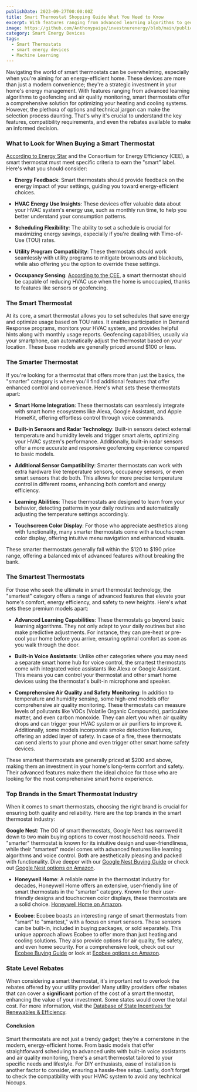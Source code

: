 ```yaml
---
publishDate: 2023-09-27T00:00:00Z
title: Smart Thermostat Shopping Guide What You Need to Know
excerpt: With features ranging from advanced learning algorithms to geofencing and air quality monitoring, smart thermostats offer a comprehensive solution for optimizing your heating and cooling systems.
image: https://github.com/Anthonypaige/investnurenergy/blob/main/public/images/cover-art/THRM-1-cover-art.png?raw=true
category: Smart Energy Devices
tags:
  - Smart Thermostats
  - smart energy devices
  - Machine Learning
---
```


Navigating the world of smart thermostats can be overwhelming, especially when you're aiming for an energy-efficient home. These devices are more than just a modern convenience; they're a strategic investment in your home's energy management. With features ranging from advanced learning algorithms to geofencing and air quality monitoring, smart thermostats offer a comprehensive solution for optimizing your heating and cooling systems. However, the plethora of options and technical jargon can make the selection process daunting. That's why it's crucial to understand the key features, compatibility requirements, and even the rebates available to make an informed decision.

### **What to Look for When Buying a Smart Thermostat**

[According to Energy Star](https://www.energystar.gov/products/heating_cooling/smart_thermostats/key_product_criteria) and the Consortium for Energy Efficiency (CEE), a smart thermostat must meet specific criteria to earn the "smart" label. Here's what you should consider:

- **Energy Feedback**: Smart thermostats should provide feedback on the energy impact of your settings, guiding you toward energy-efficient choices.

- **HVAC Energy Use Insights**: These devices offer valuable data about your HVAC system's energy use, such as monthly run time, to help you better understand your consumption patterns.

- **Scheduling Flexibility**: The ability to set a schedule is crucial for maximizing energy savings, especially if you're dealing with Time-of-Use (TOU) rates.

- **Utility Program Compatibility**: These thermostats should work seamlessly with utility programs to mitigate brownouts and blackouts, while also offering you the option to override these settings.

- **Occupancy Sensing**: [According to the CEE](https://library.cee1.org/system/files/library/14493/CEE_ResHVAC_ThermostatSpecs_15Jan2021.pdf), a smart thermostat should be capable of reducing HVAC use when the home is unoccupied, thanks to features like sensors or geofencing.

### **The Smart Thermostat**

At its core, a smart thermostat allows you to set schedules that save energy and optimize usage based on TOU rates. It enables participation in Demand Response programs, monitors your HVAC system, and provides helpful hints along with monthly usage reports. Geofencing capabilities, usually via your smartphone, can automatically adjust the thermostat based on your location. These base models are generally priced around $100 or less.

### **The Smarter Thermostat**

If you're looking for a thermostat that offers more than just the basics, the "smarter" category is where you'll find additional features that offer enhanced control and convenience. Here's what sets these thermostats apart:

- **Smart Home Integration**: These thermostats can seamlessly integrate with smart home ecosystems like Alexa, Google Assistant, and Apple HomeKit, offering effortless control through voice commands.

- **Built-in Sensors and Radar Technology**: Built-in sensors detect external temperature and humidity levels and trigger smart alerts, optimizing your HVAC system's performance. Additionally, built-in radar sensors offer a more accurate and responsive geofencing experience compared to basic models.

- **Additional Sensor Compatibility**: Smarter thermostats can work with extra hardware like temperature sensors, occupancy sensors, or even smart sensors that do both. This allows for more precise temperature control in different rooms, enhancing both comfort and energy efficiency.

- **Learning Abilities**: These thermostats are designed to learn from your behavior, detecting patterns in your daily routines and automatically adjusting the temperature settings accordingly.

- **Touchscreen Color Display**: For those who appreciate aesthetics along with functionality, many smarter thermostats come with a touchscreen color display, offering intuitive menu navigation and enhanced visuals.

These smarter thermostats generally fall within the $120 to $190 price range, offering a balanced mix of advanced features without breaking the bank.

### **The Smartest Thermostats**

For those who seek the ultimate in smart thermostat technology, the "smartest" category offers a range of advanced features that elevate your home's comfort, energy efficiency, and safety to new heights. Here's what sets these premium models apart:

- **Advanced Learning Capabilities**: These thermostats go beyond basic learning algorithms. They not only adapt to your daily routines but also make predictive adjustments. For instance, they can pre-heat or pre-cool your home before you arrive, ensuring optimal comfort as soon as you walk through the door.

- **Built-in Voice Assistants**: Unlike other categories where you may need a separate smart home hub for voice control, the smartest thermostats come with integrated voice assistants like Alexa or Google Assistant. This means you can control your thermostat and other smart home devices using the thermostat's built-in microphone and speaker.

- **Comprehensive Air Quality and Safety Monitoring**: In addition to temperature and humidity sensing, some high-end models offer comprehensive air quality monitoring. These thermostats can measure levels of pollutants like VOCs (Volatile Organic Compounds), particulate matter, and even carbon monoxide. They can alert you when air quality drops and can trigger your HVAC system or air purifiers to improve it. Additionally, some models incorporate smoke detection features, offering an added layer of safety. In case of a fire, these thermostats can send alerts to your phone and even trigger other smart home safety devices.

These smartest thermostats are generally priced at $200 and above, making them an investment in your home's long-term comfort and safety. Their advanced features make them the ideal choice for those who are looking for the most comprehensive smart home experience.

### **Top Brands in the Smart Thermostat Industry**

When it comes to smart thermostats, choosing the right brand is crucial for ensuring both quality and reliability. Here are the top brands in the smart thermostat industry:

**Google Nest**: The OG of smart thermostats, Google Nest has narrowed it down to two main buying options to cover most household needs. Their "smarter" thermostat is known for its intuitive design and user-friendliness, while their "smartest" model comes with advanced features like learning algorithms and voice control. Both are aesthetically pleasing and packed with functionality. Dive deeper with our [Google Nest Buying Guide](https://investinyourenergy.com/your-comprehensive-google-nest-buying-guide) or check out [Google Nest options on Amazon](https://amzn.to/3sP3zQw).

- **Honeywell Home**: A reliable name in the thermostat industry for decades, Honeywell Home offers an extensive, user-friendly line of smart thermostats in the "smarter" category. Known for their user-friendly designs and touchscreen color displays, these thermostats are a solid choice. [Honeywell Home on Amazon](https://amzn.to/3EnWc5o).

- **Ecobee**: Ecobee boasts an interesting range of smart thermostats from "smart" to "smartest," with a focus on smart sensors. These sensors can be built-in, included in buying packages, or sold separately. This unique approach allows Ecobee to offer more than just heating and cooling solutions. They also provide options for air quality, fire safety, and even home security. For a comprehensive look, check out our [Ecobee Buying Guide](https://investinyourenergy.com/your-comprehensive-ecobee-buying-guide) or look at [Ecobee options on Amazon](https://amzn.to/3sP3zQw).

### **State Level Rebates**

When considering a smart thermostat, it's important not to overlook the rebates offered by your utility provider! Many utility providers offer rebates that can cover a **significant** portion of the cost of a smart thermostat, enhancing the value of your investment. Some states would cover the total cost. For more information, visit the [Database of State Incentives for Renewables & Efficiency](https://www.dsireusa.org/).

#### **Conclusion**

Smart thermostats are not just a trendy gadget; they're a cornerstone in the modern, energy-efficient home. From basic models that offer straightforward scheduling to advanced units with built-in voice assistants and air quality monitoring, there's a smart thermostat tailored to your specific needs and lifestyle. For DIY enthusiasts, ease of installation is another factor to consider, ensuring a hassle-free setup. Lastly, don't forget to check the compatibility with your HVAC system to avoid any technical hiccups.
